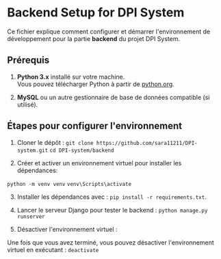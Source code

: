 # Backend Setup for DPI System

Ce fichier explique comment configurer et démarrer l'environnement de développement pour la partie **backend** du projet DPI System.

## Prérequis

1. **Python 3.x** installé sur votre machine.  
   Vous pouvez télécharger Python à partir de [python.org](https://www.python.org/downloads/).

2. **MySQL** ou un autre gestionnaire de base de données compatible (si utilisé).

## Étapes pour configurer l'environnement


1. Cloner le dépôt : 
`git clone https://github.com/sara11211/DPI-system.git`
`cd DPI-system/backend`


 2. Créer et activer un environnement virtuel pour installer les dépendances: 

`python -m venv venv`
`venv\Scripts\activate`


3. Installer les dépendances  avec :  `pip install -r requirements.txt`.
4. Lancer le serveur Django pour tester le backend : `python manage.py runserver`

5. Désactiver l'environnement virtuel : 

Une fois que vous avez terminé, vous pouvez désactiver l'environnement virtuel en exécutant :
`deactivate`
